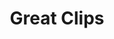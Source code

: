 ---
title: "Great Clips"
url: /highlands-ranch/great-clips-wildcat-reserve-parkway/
shop: hairdresser
---